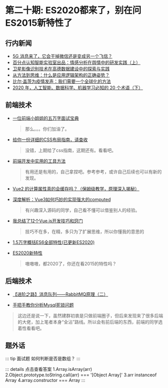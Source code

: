 # 第二十期: ES2020都来了，别在问ES2015新特性了

## 行内新闻

- [5G 消息来了，它会干掉微信还是变成另一个飞信？](https://www.infoq.cn/article/zg7LYa0xycdviW8K4VUq)
- [百分点认知智能实验室出品：情感分析在舆情中的研发实践（上）](https://www.infoq.cn/article/DirLdHFRi4TpSRm4J8WC)
- [卫星影像识别技术在高德数据建设中的探索与实践](https://www.infoq.cn/article/406WbEEfE09fq5X3l0vW)
- [从方法到思维：什么是应用逻辑架构的正确姿势？](https://www.infoq.cn/article/ttaSu5xSjOyRpUmEzHEP)
- [比尔·盖茨为疫情发声：我们需要一个全球化的方法](https://tech.sina.com.cn/i/2020-04-12/doc-iirczymi5810492.shtml)
- [2020 年，人工智能、数据科学、机器学习必知的 20 个术语（下）](https://www.infoq.cn/article/8SOFbtYM0MUY1kBTyz6O)

## 前端技术

- [一位前端小姐姐的五万字面试宝典](https://juejin.im/post/5e91b01651882573716a9b23)
    > 那么。。。你们加油了。

- [给你一份详细的CSS布局指南，请查收](https://juejin.im/post/5e91a8a56fb9a03c9037928f)
    > 没错，上期给了css指南，这期还有。看看吧。

- [前端开发中实用的工具方法](https://juejin.im/post/5e91d6bde51d4546be39a7d1)
    > 有用还是有用的，自己拿捏吧。参考参考，或许自己后续也可以有新的发现。

- [Vue2 的计算属性真的会缓存吗？（保姆级教学，原理深入揭秘）](https://juejin.im/post/5e8fd7a3f265da47c35d7d29)
- [深度解析：Vue3如何巧妙的实现强大的computed](https://juejin.im/post/5e2fdf29e51d45026866107d)
    > 有兴趣深入源码的同学，自己看不懂可以借鉴别人的经验。

- [我总结了12个Vue.js开发技巧和窍门](https://segmentfault.com/a/1190000022341733)
    > 技巧不在多，在精，多只为了扩展思维，所以你懂我的意思的

- [1.5万字概括ES6全部特性(已更新ES2020)](https://juejin.im/post/5d9bf530518825427b27639d)
- [ES2020新特性](https://blog.csdn.net/duyujian706709149/article/details/104014127)
    > 嗷嗷嗷，都2020了，你还在看2015的特性吗？

## 后端技术

- [【进阶之路】消息队列——RabbitMQ原理（二）](https://juejin.im/post/5e916e2fe51d4546bd3501f1)

- [手把手教你分析Mysql死锁问题](https://juejin.im/post/5e8b269f518825739379e82c)
  
> 这边还是说一下，虽然建群初衷是只做前端圈子，但后来发现来了很多后端的大佬，加上笔者本身“全沾”路线。所以会有前后端的东西，前端的同学选着性看看吧。

## 题外话

::: tip 面试题
如何判断是否是数组？
:::

::: details 点击查看答案
1.Array.isArray(arr)
2.Object.prototype.toString.call(arr) === '[Object Array]'
3.arr instanceof Array
4.array.constructor === Array
:::